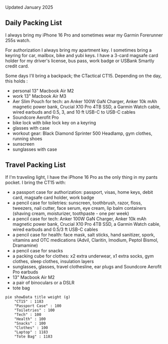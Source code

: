 Updated January 2025

## Daily Packing List

I always bring my iPhone 16 Pro and sometimes wear my Garmin Forerunner 255s watch.

For authorization I always bring my apartment key. I sometimes bring a keyring for car, mailbox, bike and yubi keys. I have a 3-card magsafe card holder for my driver's license, bus pass, work badge or USBank Smartly credit card.

Some days I'll bring a backpack; the CTactical CT15. Depending on the day, this holds :

- personal 13" Macbook Air M2
- work 13" Macbook Air M3
- Aer Slim Pouch for tech: an Anker 100W GaN Charger, Anker 10k mAh magnetic power bank, Crucial X10 Pro 4TB SSD, a Garmin Watch cable, wired earbuds and 0.5, 3, and 10 ft USB-C to USB-C cables
- Soundcore Aerofit Pro
- bike lock with bike lock key on a keyring
- glasses with case
- workout gear: Black Diamond Sprinter 500 Headlamp, gym clothes, running shoes
- sunscreen
- sunglasses with case

## Travel Packing List

If I'm traveling light, I have the iPhone 16 Pro as the only thing in my pants pocket. I bring the CT15 with:

- a passport case for authorization: passport, visas, home keys, debit card, magsafe card holder, work badge
- a pencil case for toiletries: sunscreen, toothbrush, razor, floss, tweezers, nail cutter, face serum, eye cream, lip balm containers (shaving cream, moisturizer, toothpaste - one per week)
- a pencil case for tech: Anker 100W GaN Charger, Anker 10k mAh magnetic power bank, Crucial X10 Pro 4TB SSD, a Garmin Watch cable, wired earbuds and 0.5/3 ft USB-C cables 
- a pencil case for health: face mask, salt sticks, hand sanitizer, spork, vitamins and OTC medications (Advil, Claritin, Imodium, Peptol Bismol, Dramamine)
- a pencil case for snacks
- a packing cube for clothes: x2 extra underwear, x1 extra socks, gym clothes, sleep clothes, insulation layers 
- sunglasses, glasses, travel clothesline, ear plugs and Soundcore Aerofit Pro earbuds
- 13" Macbook Air M2
- a pair of binoculars or a DSLR
- tote bag

```mermaid
pie showData title weight (g)
    "CT15" : 1183
    "Passport Case" : 100
    "Toiletries" : 100
    "Tech" : 100
    "Health" : 100
    "Snacks" : 100
    "Clothes" : 100
    "Laptop" : 1183
    "Tote Bag" : 1183
```

